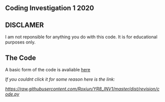 ## Coding Investigation 1 2020

## DISCLAMER
I am not reponsible for anything you do with this code. It is for educational purposes only.

## The Code
A basic form of the code is avaliable [here](https://raw.githubusercontent.com/Roxiun/YR8_INV1/master/dist/revision/code.py)


*If you couldnt click it for some reason here is the link:*

*https://raw.githubusercontent.com/Roxiun/YR8_INV1/master/dist/revision/code.py*